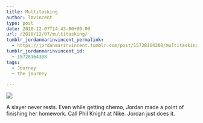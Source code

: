 ```yaml
---
title: Multitasking
author: lmvincent
type: post
date: 2010-12-07T14:43:00+00:00
url: /2010/12/07/multitasking/
tumblr_jordanmarinvincent_permalink:
  - https://jordanmarinvincent.tumblr.com/post/15728164308/multitasking
tumblr_jordanmarinvincent_id:
  - 15728164308
tags:
  - Journey
  - the journey

---
```

![][1]

A slayer never rests. Even while getting chemo, Jordan made a point of finishing her homework. Call Phil Knight at Nike. Jordan just does it.

 [1]: https://media.tumblr.com/tumblr_lyvpvdSk4u1r5aaue.jpg